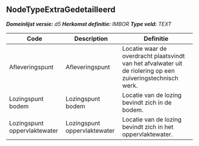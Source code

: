 ﻿## NodeTypeExtraGedetailleerd

*__Domeinlijst versie:__ d5*
*__Herkomst definitie:__ IMBOR*
*__Type veld:__ TEXT*

|__Code__ |__Description__ |__Definitie__	|
|	---	|	---	|   ---	| 
| Afleveringspunt | Afleveringspunt | Locatie waar de overdracht plaatsvindt van het afvalwater uit de riolering op een zuiveringstechnisch werk. |
| Lozingspunt bodem | Lozingspunt bodem | Locatie van de lozing bevindt zich in de bodem. |
| Lozingspunt oppervlaktewater | Lozingspunt oppervlaktewater | Locatie van de lozing bevindt zich in het oppervlaktewater. |
